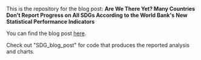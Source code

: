 This is the repository for the blog post: **Are We There Yet? Many Countries Don't Report Progress on All SDGs According to the World Bank's New Statistical Performance Indicators**

You can find the blog post [here](insert-link).

Check out "SDG_blog_post" for code that produces the reported analysis and charts.